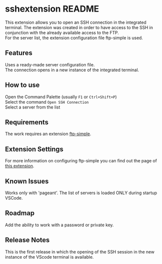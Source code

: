# sshextension README

This extension allows you to open an SSH connection in the integrated terminal.
The extension was created in order to have access to the SSH in conjunction with the already available access to the FTP.  
For the server list, the extension configuration file ftp-simple is used.

## Features

Uses a ready-made server configuration file.  
The connection opens in a new instance of the integrated terminal.

## How to use

Open the Command Palette (usually `F1` or `Ctrl+Shift+P`)  
Select the command `Open SSH Connection`  
Select a server from the list

## Requirements

The work requires an extension [ftp-simple](https://marketplace.visualstudio.com/items?itemName=humy2833.ftp-simple).

## Extension Settings

For more information on configuring ftp-simple you can find out the page of [this extension](https://marketplace.visualstudio.com/items?itemName=humy2833.ftp-simple#user-content-config-setting-example).

## Known Issues

Works only with 'pageant'.
The list of servers is loaded ONLY during startup VSCode.

## Roadmap

Add the ability to work with a password or private key.  

## Release Notes

This is the first release in which the opening of the SSH session in the new instance of the VScode terminal is available.